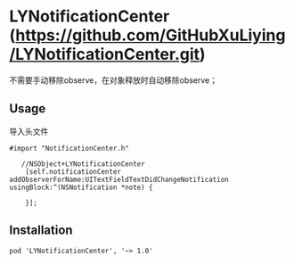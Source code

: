 # LYNotificationCenter (https://github.com/GitHubXuLiying/LYNotificationCenter.git)

不需要手动移除observe，在对象释放时自动移除observe；

## Usage
导入头文件
```
#import "NotificationCenter.h"
```

```
   //NSObject+LYNotificationCenter
    [self.notificationCenter addObserverForName:UITextFieldTextDidChangeNotification usingBlock:^(NSNotification *note) {
        
    }];
```

## Installation
```
pod 'LYNotificationCenter', '~> 1.0'

```
